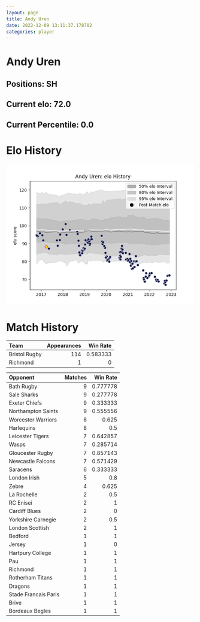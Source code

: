 ```yaml
---  
layout: page  
title: Andy Uren  
date: 2022-12-09 13:11:37.178702  
categories: player  
---
```

# Andy Uren

## Positions: SH

## Current elo: 72.0

## Current Percentile: 0.0

# Elo History


![elo history](history_AndyUren.png)
# Match History


| Team          |   Appearances |   Win Rate |
|:--------------|--------------:|-----------:|
| Bristol Rugby |           114 |   0.583333 |
| Richmond      |             1 |   0        |

| Opponent             |   Matches |   Win Rate |
|:---------------------|----------:|-----------:|
| Bath Rugby           |         9 |   0.777778 |
| Sale Sharks          |         9 |   0.277778 |
| Exeter Chiefs        |         9 |   0.333333 |
| Northampton Saints   |         9 |   0.555556 |
| Worcester Warriors   |         8 |   0.625    |
| Harlequins           |         8 |   0.5      |
| Leicester Tigers     |         7 |   0.642857 |
| Wasps                |         7 |   0.285714 |
| Gloucester Rugby     |         7 |   0.857143 |
| Newcastle Falcons    |         7 |   0.571429 |
| Saracens             |         6 |   0.333333 |
| London Irish         |         5 |   0.8      |
| Zebre                |         4 |   0.625    |
| La Rochelle          |         2 |   0.5      |
| RC Enisei            |         2 |   1        |
| Cardiff Blues        |         2 |   0        |
| Yorkshire Carnegie   |         2 |   0.5      |
| London Scottish      |         2 |   1        |
| Bedford              |         1 |   1        |
| Jersey               |         1 |   0        |
| Hartpury College     |         1 |   1        |
| Pau                  |         1 |   1        |
| Richmond             |         1 |   1        |
| Rotherham Titans     |         1 |   1        |
| Dragons              |         1 |   1        |
| Stade Francais Paris |         1 |   1        |
| Brive                |         1 |   1        |
| Bordeaux Begles      |         1 |   1        |